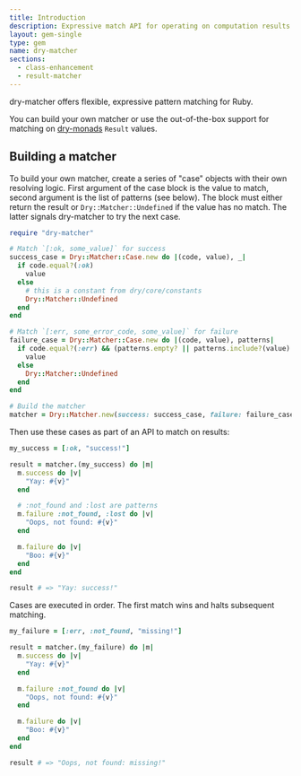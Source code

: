 ```yaml
---
title: Introduction
description: Expressive match API for operating on computation results
layout: gem-single
type: gem
name: dry-matcher
sections:
  - class-enhancement
  - result-matcher
---
```


dry-matcher offers flexible, expressive pattern matching for Ruby.

You can build your own matcher or use the out-of-the-box support for matching on [dry-monads](/gems/dry-monads) `Result` values.

## Building a matcher

To build your own matcher, create a series of "case" objects with their own resolving logic. First argument of the case block is the value to match, second argument is the list of patterns (see below). The block must either return the result or `Dry::Matcher::Undefined` if the value has no match. The latter signals dry-matcher to try the next case.

```ruby
require "dry-matcher"

# Match `[:ok, some_value]` for success
success_case = Dry::Matcher::Case.new do |(code, value), _|
  if code.equal?(:ok)
    value
  else
    # this is a constant from dry/core/constants
    Dry::Matcher::Undefined
  end
end

# Match `[:err, some_error_code, some_value]` for failure
failure_case = Dry::Matcher::Case.new do |(code, value), patterns|
  if code.equal?(:err) && (patterns.empty? || patterns.include?(value)
    value
  else
    Dry::Matcher::Undefined
  end
end

# Build the matcher
matcher = Dry::Matcher.new(success: success_case, failure: failure_case)
```

Then use these cases as part of an API to match on results:

```ruby
my_success = [:ok, "success!"]

result = matcher.(my_success) do |m|
  m.success do |v|
    "Yay: #{v}"
  end

  # :not_found and :lost are patterns
  m.failure :not_found, :lost do |v|
    "Oops, not found: #{v}"
  end

  m.failure do |v|
    "Boo: #{v}"
  end
end

result # => "Yay: success!"
```

Cases are executed in order. The first match wins and halts subsequent matching.

```ruby
my_failure = [:err, :not_found, "missing!"]

result = matcher.(my_failure) do |m|
  m.success do |v|
    "Yay: #{v}"
  end

  m.failure :not_found do |v|
    "Oops, not found: #{v}"
  end

  m.failure do |v|
    "Boo: #{v}"
  end
end

result # => "Oops, not found: missing!"
```
